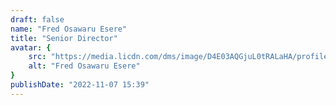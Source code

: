 ```yaml
---
draft: false
name: "Fred Osawaru Esere"
title: "Senior Director"
avatar: {
    src: "https://media.licdn.com/dms/image/D4E03AQGjuL0tRALaHA/profile-displayphoto-shrink_200_200/0/1695704602516?e=2147483647&v=beta&t=GuS4RaOJMqaf1_36aQI0-D4n-KwDdB5K43Vt8HJ47Mw",
    alt: "Fred Osawaru Esere"
}
publishDate: "2022-11-07 15:39"
---
```

